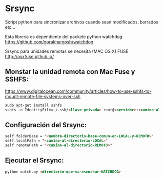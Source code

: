 Srsync
======

Script python para sincronizar archivos cuando sean modificados, borrados etc...

Esta librería es dependiente del packete python watchdog https://github.com/gorakhargosh/watchdog

Srsync para unidades remotas se necesita (MAC OS X) FUSE http://osxfuse.github.io/

Monstar la unidad remota con Mac Fuse y SSHFS:
----------------------------------------------

https://www.digitalocean.com/community/articles/how-to-use-sshfs-to-mount-remote-file-systems-over-ssh

```html
sudo apt-get install sshfs
sshfs -o IdentityFile=~/.ssh/<llave-privada> root@<servidor>:<camino-al-directorio-REMOTO> <camino-al-directorio-LOCAL> -o volname=<nombre-de-directorio-en-local>
```

Configuración del Srsync:
-------------------------

```html
self.folderBase = "<nombre-directorio-base-comun-en-LOCAL-y-REMOTO>"
self.localPath = "<camino-al-directorio-LOCAL>"
self.remotePath = "<camino-al-directorio-REMOTO>"
```

Ejecutar el Srsync:
-------------------

```html
python watch.py <directorio-que-va-escuchar-WATCHDOG>
```
